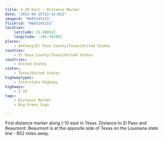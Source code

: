 ```yaml
---
title: I-10 East - Distance Marker
date: "2013-04-15T22:42:02Z"
imageid: "8665145151"
flickrid: "8665145151"
location:
    latitude: 31.988922
    longitude: -106.582891
places:
    - Anthony|El Paso County|Texas|United States
counties:
    - El Paso County|Texas|United States
countries:
    - United States
states:
    - Texas|United States
highwaytypes:
    - Interstate Highway
highways:
    - I-10
tags:
    - Distance Marker
    - Big Green Sign

---
```

First distance marker along I-10 east in Texas.  Distance to El Paso and Beaumont.  Beaumont is at the opposite side of Texas on the Louisiana state line - 852 miles away.